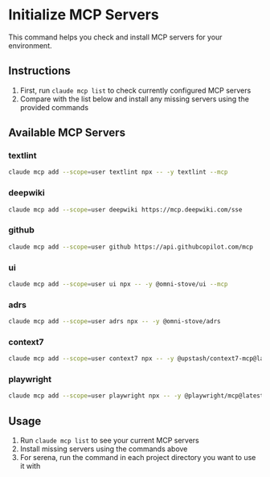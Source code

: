 # Initialize MCP Servers

This command helps you check and install MCP servers for your environment.

## Instructions

1. First, run `claude mcp list` to check currently configured MCP servers
2. Compare with the list below and install any missing servers using the provided commands

## Available MCP Servers

### textlint

```bash
claude mcp add --scope=user textlint npx -- -y textlint --mcp
```

### deepwiki

```bash
claude mcp add --scope=user deepwiki https://mcp.deepwiki.com/sse
```

### github

```bash
claude mcp add --scope=user github https://api.githubcopilot.com/mcp
```

### ui

```bash
claude mcp add --scope=user ui npx -- -y @omni-stove/ui --mcp
```

### adrs

```bash
claude mcp add --scope=user adrs npx -- -y @omni-stove/adrs
```

### context7

```bash
claude mcp add --scope=user context7 npx -- -y @upstash/context7-mcp@latest
```

### playwright

```bash
claude mcp add --scope=user playwright npx -- -y @playwright/mcp@latest
```

## Usage

1. Run `claude mcp list` to see your current MCP servers
2. Install missing servers using the commands above
3. For serena, run the command in each project directory you want to use it with
